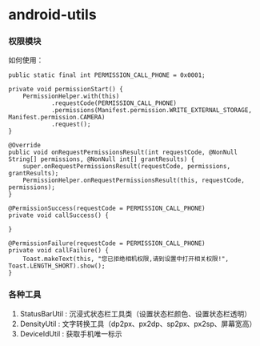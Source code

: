 # android-utils

### 权限模块

如何使用：

```
public static final int PERMISSION_CALL_PHONE = 0x0001;

private void permissionStart() {
    PermissionHelper.with(this)
            .requestCode(PERMISSION_CALL_PHONE)
            .permissions(Manifest.permission.WRITE_EXTERNAL_STORAGE, Manifest.permission.CAMERA)
            .request();
}

@Override
public void onRequestPermissionsResult(int requestCode, @NonNull String[] permissions, @NonNull int[] grantResults) {
    super.onRequestPermissionsResult(requestCode, permissions, grantResults);
    PermissionHelper.onRequestPermissionsResult(this, requestCode, permissions);
}

@PermissionSuccess(requestCode = PERMISSION_CALL_PHONE)
private void callSuccess() {

}

@PermissionFailure(requestCode = PERMISSION_CALL_PHONE)
private void callFailure() {
    Toast.makeText(this, "您已拒绝相机权限,请到设置中打开相关权限!", Toast.LENGTH_SHORT).show();
}
```

### 各种工具

1. StatusBarUtil : 沉浸式状态栏工具类（设置状态栏颜色、设置状态栏透明）
2. DensityUtil : 文字转换工具（dp2px、px2dp、sp2px、px2sp、屏幕宽高）
3. DeviceIdUtil : 获取手机唯一标示